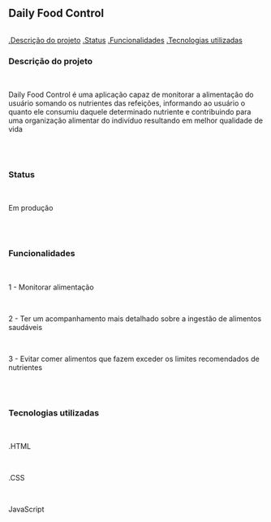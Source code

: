 <h2>Daily Food Control</h2>
<img style="max-width: 25%;"src="https://s1.static.brasilescola.uol.com.br/be/conteudo/images/88352f06b2fee7cdca32c3e12f5a68a4.jpg" alt="">


<a href="#desc">.Descrição do projeto</a>
<a href="#staus">.Status</a>
<a href="#func">.Funcionalidades</a>
<a href="#techs">.Tecnologias utilizadas</a>


<h3 id="desc">Descrição do projeto</h3><br>

<p>Daily Food Control é uma aplicação capaz de monitorar a alimentação do usuário somando os nutrientes das refeições, informando ao usuário 
    o quanto ele consumiu daquele determinado nutriente e contribuindo para uma organização alimentar do indivíduo resultando em melhor 
    qualidade de vida
</p> <br> <br>


<h3 id="status">Status</h3> <br>

<p>Em produção</p><br><br>


<h3 id="func">Funcionalidades</h3> <br>

<p>1 - Monitorar alimentação</p><br>
<p>2 - Ter um acompanhamento mais detalhado sobre a ingestão de alimentos saudáveis</p><br>
<p>3 - Evitar comer alimentos que fazem exceder os limites recomendados de nutrientes</p> <br> <br>

<h3 id="techs">Tecnologias utilizadas</h3> <br>

<p>.HTML</p> <br>
<p>.CSS</p> <br>
<p>JavaScript</p> <br>
